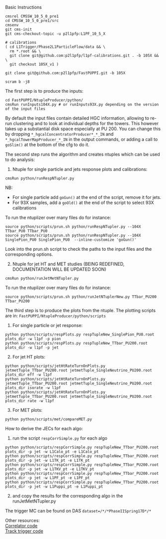 Basic Instructions

```
cmsrel CMSSW_10_5_0_pre1
cd CMSSW_10_5_0_pre1/src
cmsenv
git cms-init
git cms-checkout-topic -u p2l1pfp:L1PF_10_5_X

# calibrations
( cd L1Trigger/Phase2L1ParticleFlow/data && \
  rm *.root && \
  git clone git@github.com:p2l1pfp/l1pf-calibrations.git . -b 105X && \
  git checkout 105X_v1 )

git clone git@github.com:p2l1pfp/FastPUPPI.git -b 105X

scram b -j8
```

The first step is to produce the inputs:
```
cd FastPUPPI/NtupleProducer/python/
cmsRun runInputs104X.py # or runInputs93X.py depending on the version of the input files
```
By default the input files contain detailed HGC information, allowing to re-run clustering and to look at individual depths for the towers.
This however takes up a substantial disk space especially at PU 200. 
You can change this by dropping `*_hgcalConcentratorProducer*_*_IN` and `*_hgcalTowerMapProducer_*_IN` in the output commands, or adding a call to `goSlim()` at the bottom of the cfg to do it.

The second step runs the algorithm and creates ntuples which can be used to do analysis:

1) Ntuple for single particle and jets response plots and calibrations:

```
cmsRun python/runRespNTupler.py
```

NB: 
   * For single particle add `goGun()` at the end of the script, remove it for jets.
   * For 93X samples, add a `goOld()` at the end of the script to select 93X calibrations

To run the ntuplizer over many files do for instance:
```
source python/scripts/prun.sh python/runRespNTupler.py --104X TTbar_PU0 TTbar_PU0
source python/scripts/prun.sh python/runRespNTupler.py --104X SinglePion_PU0 SinglePion_PU0  --inline-customize 'goGun()'
```
Look into the prun.sh script to check the paths to the input files and the corresponding options.

2) Ntuple for jet HT and MET studies (BEING REDEFINED, DOCUMENTATION WILL BE UPDATED SOON)

```
cmsRun python/runJetMetNTupler.py
```

To run the ntuplizer over many files do for instance:

```
source python/scripts/prun.sh python/runJetNTuplerNew.py TTbar_PU200 TTbar_PU200
```

The third step is to produce the plots from the ntuple. The plotting scripts are in:
```FastPUPPI/NtupleProducer/python/scripts```

1) For single particle or jet response:

```
python python/scripts/respPlots.py respTupleNew_SinglePion_PU0.root plots_dir -w l1pf -p pion
python python/scripts/respPlots.py respTupleNew_TTbar_PU200.root plots_dir -w l1pf -p jet
```

2) For jet HT plots:

```
python python/scripts/jetHtRateTurnOnPlots.py jetmetTuple_TTbar_PU200.root jetmetTuple_SingleNeutrino_PU200.root plots_dir eff -w l1pf
python python/scripts/jetHtRateTurnOnPlots.py jetmetTuple_TTbar_PU200.root jetmetTuple_SingleNeutrino_PU200.root plots_dir isorate -w l1pf
python python/scripts/jetHtRateTurnOnPlots.py jetmetTuple_TTbar_PU200.root jetmetTuple_SingleNeutrino_PU200.root plots_dir rate -w l1pf
```

3) For MET plots:

```
python python/scripts/met/compareMET.py
```

How to derive the JECs for each algo:

1) run the script ```respCorrSimple.py``` for each algo

```
python python/scripts/respCorrSimple.py respTupleNew_TTbar_PU200.root plots_dir -p jet -w L1Calo_pt -e L1Calo_pt
python python/scripts/respCorrSimple.py respTupleNew_TTbar_PU200.root plots_dir -p jet -w L1TK_pt -e L1TK_pt
python python/scripts/respCorrSimple.py respTupleNew_TTbar_PU200.root plots_dir -p jet -w L1TKV_pt -e L1TKV_pt
python python/scripts/respCorrSimple.py respTupleNew_TTbar_PU200.root plots_dir -p jet -w L1PF_pt -e L1PF_pt
python python/scripts/respCorrSimple.py respTupleNew_TTbar_PU200.root plots_dir -p jet -w L1Puppi_pt -e L1Puppi_pt
```

2) and copy the results for the corresponding algo in the runJetMetNTupler.py

The trigger MC can be found on DAS `dataset=/*/*PhaseIISpring17D*/*`

Other resources: <br>
[Correlator code](https://twiki.cern.ch/twiki/bin/view/CMSPublic/SWGuideL1TPhase2Instructions) <br>
[Track trigger code](https://twiki.cern.ch/twiki/bin/view/CMS/L1Tracklet90X) <br>
